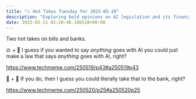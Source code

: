 ```yaml
---
title: "🔥 Hot Takes Tuesday for 2025-05-20"
description: "Exploring bold opinions on AI legislation and its financial implications."
date: 2025-05-21 02:20:46.186518+00:00
---
```


<!-- buttondown-editor-mode: fancy --><p>Two hot takes on bills and banks.</p><p>⚖️ + 🤖 I guess if you wanted to say <em>anything</em> goes with AI you could just make a law that says <em>anything</em> goes with AI, right?</p><p><a target="_blank" rel="noopener noreferrer nofollow" href="https://www.techmeme.com/250519/p43#a250519p43">https://www.techmeme.com/250519/p43#a250519p43</a></p><p>🤖 + 🏦 If you do, then I guess you could literally take that to the bank, right?</p><p><a target="_blank" rel="noopener noreferrer nofollow" href="https://www.techmeme.com/250520/p25#a250520p25">https://www.techmeme.com/250520/p25#a250520p25</a></p><p></p>